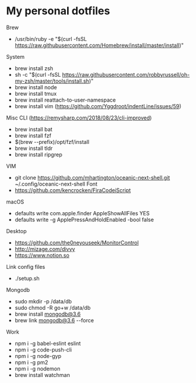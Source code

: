 # My personal dotfiles

Brew
- /usr/bin/ruby -e "$(curl -fsSL https://raw.githubusercontent.com/Homebrew/install/master/install)"

System
- brew install zsh
- sh -c "$(curl -fsSL https://raw.githubusercontent.com/robbyrussell/oh-my-zsh/master/tools/install.sh)"
- brew install node
- brew install tmux
- brew install reattach-to-user-namespace
- brew install vim (https://github.com/Yggdroot/indentLine/issues/59)

Misc CLI (https://remysharp.com/2018/08/23/cli-improved)
- brew install bat
- brew install fzf
- $(brew --prefix)/opt/fzf/install
- brew install tldr
- brew install ripgrep

VIM
- git clone https://github.com/mhartington/oceanic-next-shell.git ~/.config/oceanic-next-shell
Font
- https://github.com/kencrocken/FiraCodeiScript

macOS
- defaults write com.apple.finder AppleShowAllFiles YES
- defaults write -g ApplePressAndHoldEnabled -bool false

Desktop
- https://github.com/the0neyouseek/MonitorControl
- http://mizage.com/divvy
- https://www.notion.so

Link config files
- ./setup.sh

Mongodb
- sudo mkdir -p /data/db
- sudo chmod -R go+w /data/db
- brew install mongodb@3.6
- brew link mongodb@3.6 --force

Work
- npm i -g babel-eslint eslint
- npm i -g code-push-cli
- npm i -g node-gyp
- npm i -g pm2
- npm i -g nodemon
- brew install watchman

